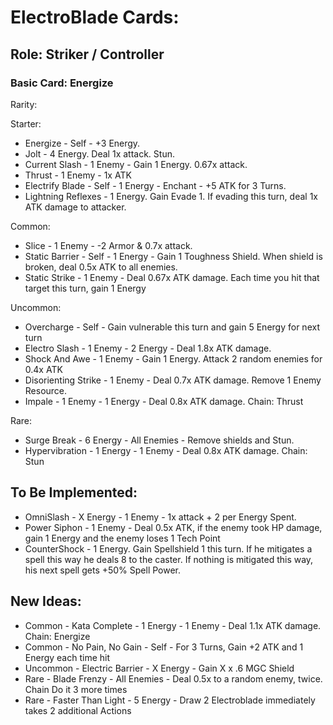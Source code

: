 # ElectroBlade Cards:

## Role: Striker / Controller

### Basic Card: Energize

Rarity:

Starter:
- Energize - Self - +3 Energy.
- Jolt - 4 Energy. Deal 1x attack. Stun.
- Current Slash - 1 Enemy - Gain 1 Energy. 0.67x attack.
- Thrust - 1 Enemy - 1x ATK
- Electrify Blade - Self - 1 Energy - Enchant - +5 ATK for 3 Turns. 
- Lightning Reflexes - 1 Energy. Gain Evade 1. If evading this turn, deal 1x ATK damage to attacker.

Common:
- Slice - 1 Enemy - -2 Armor & 0.7x attack.
- Static Barrier - Self - 1 Energy - Gain 1 Toughness Shield. When shield is broken, deal 0.5x ATK to all enemies.
- Static Strike - 1 Enemy - Deal 0.67x ATK damage. Each time you hit that target this turn, gain 1 Energy

Uncommon:
- Overcharge - Self - Gain vulnerable this turn and gain 5 Energy for next turn
- Electro Slash - 1 Enemy - 2 Energy - Deal 1.8x ATK damage.
- Shock And Awe - 1 Enemy - Gain 1 Energy. Attack 2 random enemies for 0.4x ATK
- Disorienting Strike - 1 Enemy - Deal 0.7x ATK damage. Remove 1 Enemy Resource.
- Impale - 1 Enemy - 1 Energy - Deal 0.8x ATK damage. Chain: Thrust

Rare:
- Surge Break - 6 Energy - All Enemies - Remove shields and Stun.
- Hypervibration - 1 Energy - 1 Enemy - Deal 0.8x ATK damage. Chain: Stun

## To Be Implemented:
- OmniSlash - X Energy - 1 Enemy - 1x attack + 2 per Energy Spent.
- Power Siphon - 1 Enemy - Deal 0.5x ATK, if the enemy took HP damage, gain 1 Energy and the enemy loses 1 Tech Point 
- CounterShock - 1 Energy. Gain Spellshield 1 this turn. If he mitigates a spell this way he deals 8 to the caster. If nothing is mitigated this way, his next spell gets +50% Spell Power.

## New Ideas:

- Common - Kata Complete - 1 Energy - 1 Enemy - Deal 1.1x ATK damage. Chain: Energize
- Common - No Pain, No Gain - Self - For 3 Turns, Gain +2 ATK and 1 Energy each time hit
- Uncommon - Electric Barrier - X Energy - Gain X x .6 MGC Shield 
- Rare - Blade Frenzy - All Enemies - Deal 0.5x to a random enemy, twice. Chain Do it 3 more times
- Rare - Faster Than Light - 5 Energy - Draw 2 Electroblade immediately takes 2 additional Actions

